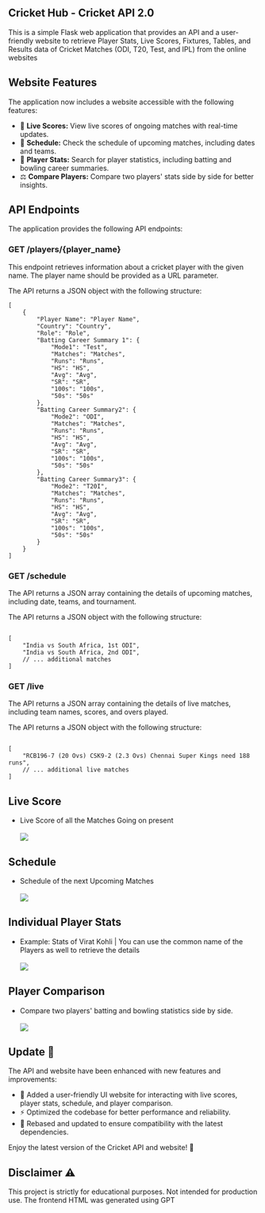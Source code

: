 <H2>Cricket Hub - Cricket API 2.0</H2>
This is a simple Flask web application that provides an API and a user-friendly website to retrieve Player Stats, Live Scores, Fixtures, Tables, and Results data of Cricket Matches (ODI, T20, Test, and IPL) from the online websites

<h2>Website Features</h2>
<p>The application now includes a website accessible with the following features:</p>
<ul>
  <li>🎯 <strong>Live Scores:</strong> View live scores of ongoing matches with real-time updates.</li>
  <li>📅 <strong>Schedule:</strong> Check the schedule of upcoming matches, including dates and teams.</li>
  <li>👤 <strong>Player Stats:</strong> Search for player statistics, including batting and bowling career summaries.</li>
  <li>⚖️ <strong>Compare Players:</strong> Compare two players' stats side by side for better insights.</li>
</ul>

<h2>API Endpoints</h2>
<p>The application provides the following API endpoints:</p>

<h3>GET  /players/{player_name}</h3>
<p>This endpoint retrieves information about a cricket player with the given name. The player name should be provided as a URL parameter.</p>
<p>The API returns a JSON object with the following structure:</p>
<pre><code>[
    {
        "Player Name": "Player Name",
        "Country": "Country",
        "Role": "Role",
        "Batting Career Summary 1": {
            "Mode1": "Test",
            "Matches": "Matches",
            "Runs": "Runs",
            "HS": "HS",
            "Avg": "Avg",
            "SR": "SR",
            "100s": "100s",
            "50s": "50s"
        },
        "Batting Career Summary2": {
            "Mode2": "ODI",
            "Matches": "Matches",
            "Runs": "Runs",
            "HS": "HS",
            "Avg": "Avg",
            "SR": "SR",
            "100s": "100s",
            "50s": "50s"
        },
        "Batting Career Summary3": {
            "Mode2": "T20I",
            "Matches": "Matches",
            "Runs": "Runs",
            "HS": "HS",
            "Avg": "Avg",
            "SR": "SR",
            "100s": "100s",
            "50s": "50s"
        }
    }
]</code></pre>

<h3>GET /schedule</h3>
<p>The API returns a JSON array containing the details of upcoming matches, including date, teams, and tournament.</p>
<p>The API returns a JSON object with the following structure:</p>
<pre><code>
[
    "India vs South Africa, 1st ODI",
    "India vs South Africa, 2nd ODI",
    // ... additional matches
]
</code></pre>

<h3>GET /live</h3>
<p>The API returns a JSON array containing the details of live matches, including team names, scores, and overs played.</p>
<p>The API returns a JSON object with the following structure:</p>
<pre><code>
[
    "RCB196-7 (20 Ovs) CSK9-2 (2.3 Ovs) Chennai Super Kings need 188 runs",
    // ... additional live matches
]
</code></pre>

<h2>Live Score</h2>
<ul>
  <li>Live Score of all the Matches Going on present</li>
  <br> <img src="scripts/live_matches.jpg"> <br>
</ul>

<h2>Schedule</h2>
<ul>
  <li>Schedule of the next Upcoming Matches</li>
  <br> <img src="scripts/schedule.jpg"> <br>
</ul>

<h2>Individual Player Stats</h2>
<ul>
  <li>Example: Stats of Virat Kohli | You can use the common name of the Players as well to retrieve the details</li>
  <br> <img src="scripts/player_stats.jpg"> <br>
</ul>

<h2>Player Comparison</h2>
<ul>
  <li>Compare two players' batting and bowling statistics side by side.</li>
  <br> <img src="scripts/player_comparison.jpg"> <br>
</ul>

<h2>Update 🚀</h2>
<p>The API and website have been enhanced with new features and improvements:</p>
<ul>
  <li>🎯 Added a user-friendly UI website for interacting with live scores, player stats, schedule, and player comparison.</li>
  <li>⚡ Optimized the codebase for better performance and reliability.</li>
  <li>🔄 Rebased and updated to ensure compatibility with the latest dependencies.</li>
</ul>
<p>Enjoy the latest version of the Cricket API and website! 🏏</p>

<H2>Disclaimer ⚠️</H2>
This project is strictly for educational purposes. Not intended for production use. The frontend HTML was generated using GPT